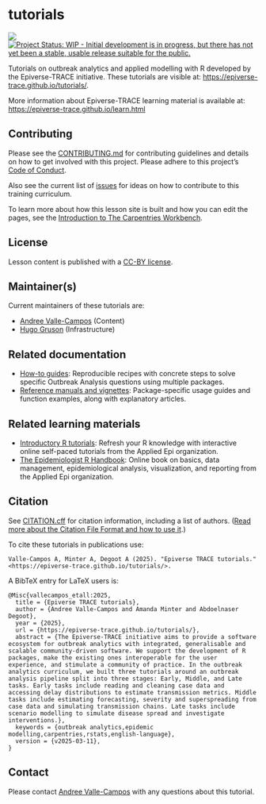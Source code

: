 
<!-- README.md is generated from README.Rmd. Please edit that file -->

# tutorials

<!-- badges: start -->

[![](https://img.shields.io/badge/lifecycle-experimental-orange.svg)](https://lifecycle.r-lib.org/articles/stages.html#experimental)
[![Project Status: WIP - Initial development is in progress, but there
has not yet been a stable, usable release suitable for the
public.](https://www.repostatus.org/badges/latest/wip.svg)](https://www.repostatus.org/#wip)
<!-- badges: end -->

Tutorials on outbreak analytics and applied modelling with R developed
by the Epiverse-TRACE initiative. These tutorials are visible at:
<https://epiverse-trace.github.io/tutorials/>.

More information about Epiverse-TRACE learning material is available at:
<https://epiverse-trace.github.io/learn.html>

## Contributing

Please see the [CONTRIBUTING.md](CONTRIBUTING.md) for contributing
guidelines and details on how to get involved with this project. Please
adhere to this project’s [Code of Conduct](CODE_OF_CONDUCT.md).

Also see the current list of
[issues](https://github.com/epiverse-trace/tutorials/issues) for ideas
on how to contribute to this training curriculum.

To learn more about how this lesson site is built and how you can edit
the pages, see the [Introduction to The Carpentries
Workbench](https://carpentries.github.io/sandpaper-docs/).

<!-- ## Support -->
<!-- Please see our [Getting help guide](/.github/SUPPORT.md) for support. -->

## License

Lesson content is published with a [CC-BY license](LICENSE.md).

## Maintainer(s)

Current maintainers of these tutorials are:

- [Andree Valle-Campos](https://github.com/avallecam/) (Content)
- [Hugo Gruson](https://github.com/Bisaloo/) (Infrastructure)

<!--
Former maintainers:
&#10;- [Andree Valle-Campos](https://github.com/avallecam/) 
&#10;-->
<!--## Acknowledgements-->

## Related documentation

- [How-to guides](https://epiverse-trace.github.io/howto/): Reproducible
  recipes with concrete steps to solve specific Outbreak Analysis
  questions using multiple packages.
- [Reference manuals and
  vignettes](https://epiverse-trace.github.io/getting-started.html#epiverse-trace-packages):
  Package-specific usage guides and function examples, along with
  explanatory articles.

## Related learning materials

- [Introductory R
  tutorials](https://appliedepi.org/resources/tutorials.html): Refresh
  your R knowledge with interactive online self-paced tutorials from the
  Applied Epi organization.
- [The Epidemiologist R
  Handbook](https://www.epirhandbook.com/en/index.html): Online book on
  basics, data management, epidemiological analysis, visualization, and
  reporting from the Applied Epi organization.

## Citation

See [CITATION.cff](CITATION.cff) for citation information, including a
list of authors. ([Read more about the Citation File Format and how to
use it](https://citation-file-format.github.io/).)

To cite these tutorials in publications use:

    Valle-Campos A, Minter A, Degoot A (2025). "Epiverse TRACE tutorials."
    <https://epiverse-trace.github.io/tutorials/>.

A BibTeX entry for LaTeX users is:

    @Misc{vallecampos_etall:2025,
      title = {Epiverse TRACE tutorials},
      author = {Andree Valle-Campos and Amanda Minter and Abdoelnaser Degoot},
      year = {2025},
      url = {https://epiverse-trace.github.io/tutorials/},
      abstract = {The Epiverse-TRACE initiative aims to provide a software ecosystem for outbreak analytics with integrated, generalisable and scalable community-driven software. We support the development of R packages, make the existing ones interoperable for the user experience, and stimulate a community of practice. In the outbreak analytics curriculum, we built three tutorials around an outbreak analysis pipeline split into three stages: Early, Middle, and Late tasks. Early tasks include reading and cleaning case data and accessing delay distributions to estimate transmission metrics. Middle tasks include estimating forecasting, severity and superspreading from case data and simulating transmission chains. Late tasks include scenario modelling to simulate disease spread and investigate interventions.},
      keywords = {outbreak analytics,epidemic modelling,carpentries,rstats,english-language},
      version = {v2025-03-11},
    }

## Contact

Please contact [Andree
Valle-Campos](mailto:andree.valle-campos@lshtm.ac.uk) with any questions
about this tutorial.
